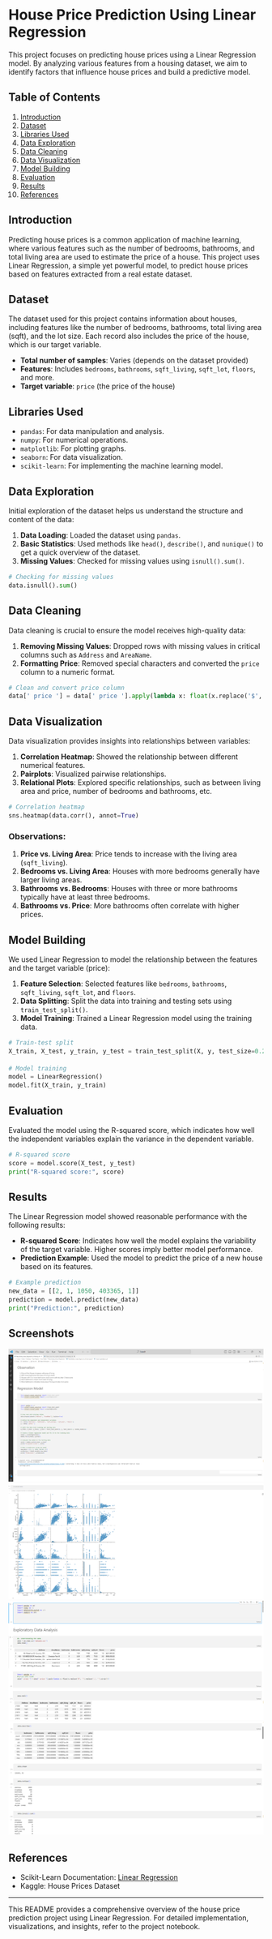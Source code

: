 # House Price Prediction Using Linear Regression

This project focuses on predicting house prices using a Linear Regression model. By analyzing various features from a housing dataset, we aim to identify factors that influence house prices and build a predictive model.

## Table of Contents

1. [Introduction](#introduction)
2. [Dataset](#dataset)
3. [Libraries Used](#libraries-used)
4. [Data Exploration](#data-exploration)
5. [Data Cleaning](#data-cleaning)
6. [Data Visualization](#data-visualization)
7. [Model Building](#model-building)
8. [Evaluation](#evaluation)
9. [Results](#results)
10. [References](#references)

## Introduction

Predicting house prices is a common application of machine learning, where various features such as the number of bedrooms, bathrooms, and total living area are used to estimate the price of a house. This project uses Linear Regression, a simple yet powerful model, to predict house prices based on features extracted from a real estate dataset.

## Dataset

The dataset used for this project contains information about houses, including features like the number of bedrooms, bathrooms, total living area (sqft), and the lot size. Each record also includes the price of the house, which is our target variable.

- **Total number of samples**: Varies (depends on the dataset provided)
- **Features**: Includes `bedrooms`, `bathrooms`, `sqft_living`, `sqft_lot`, `floors`, and more.
- **Target variable**: `price` (the price of the house)

## Libraries Used

- `pandas`: For data manipulation and analysis.
- `numpy`: For numerical operations.
- `matplotlib`: For plotting graphs.
- `seaborn`: For data visualization.
- `scikit-learn`: For implementing the machine learning model.

## Data Exploration

Initial exploration of the dataset helps us understand the structure and content of the data:

1. **Data Loading**: Loaded the dataset using `pandas`.
2. **Basic Statistics**: Used methods like `head()`, `describe()`, and `nunique()` to get a quick overview of the dataset.
3. **Missing Values**: Checked for missing values using `isnull().sum()`.

```python
# Checking for missing values
data.isnull().sum()
```

## Data Cleaning

Data cleaning is crucial to ensure the model receives high-quality data:

1. **Removing Missing Values**: Dropped rows with missing values in critical columns such as `Address` and `AreaName`.
2. **Formatting Price**: Removed special characters and converted the `price` column to a numeric format.

```python
# Clean and convert price column
data[' price '] = data[' price '].apply(lambda x: float(x.replace('$', '').replace(',', '').strip()))
```

## Data Visualization

Data visualization provides insights into relationships between variables:

1. **Correlation Heatmap**: Showed the relationship between different numerical features.
2. **Pairplots**: Visualized pairwise relationships.
3. **Relational Plots**: Explored specific relationships, such as between living area and price, number of bedrooms and bathrooms, etc.

```python
# Correlation heatmap
sns.heatmap(data.corr(), annot=True)
```

### Observations:

1. **Price vs. Living Area**: Price tends to increase with the living area (`sqft_living`).
2. **Bedrooms vs. Living Area**: Houses with more bedrooms generally have larger living areas.
3. **Bathrooms vs. Bedrooms**: Houses with three or more bathrooms typically have at least three bedrooms.
4. **Bathrooms vs. Price**: More bathrooms often correlate with higher prices.

## Model Building

We used Linear Regression to model the relationship between the features and the target variable (price):

1. **Feature Selection**: Selected features like `bedrooms`, `bathrooms`, `sqft_living`, `sqft_lot`, and `floors`.
2. **Data Splitting**: Split the data into training and testing sets using `train_test_split()`.
3. **Model Training**: Trained a Linear Regression model using the training data.

```python
# Train-test split
X_train, X_test, y_train, y_test = train_test_split(X, y, test_size=0.2, random_state=42)

# Model training
model = LinearRegression()
model.fit(X_train, y_train)
```

## Evaluation

Evaluated the model using the R-squared score, which indicates how well the independent variables explain the variance in the dependent variable.

```python
# R-squared score
score = model.score(X_test, y_test)
print("R-squared score:", score)
```

## Results

The Linear Regression model showed reasonable performance with the following results:

- **R-squared Score**: Indicates how well the model explains the variability of the target variable. Higher scores imply better model performance.
- **Prediction Example**: Used the model to predict the price of a new house based on its features.

```python
# Example prediction
new_data = [[2, 1, 1050, 403365, 1]]
prediction = model.predict(new_data)
print("Prediction:", prediction)
```
## Screenshots
![Code Screenshots](Screenshots/Screenshot1.png)
![Code Screenshots](Screenshots/Screenshot2.png)
![Code Screenshots](Screenshots/Screenshot3.png)
![Code Screenshots](Screenshots/Screenshot4.png)

## References

- Scikit-Learn Documentation: [Linear Regression](https://scikit-learn.org/stable/modules/generated/sklearn.linear_model.LinearRegression.html)
- Kaggle: House Prices Dataset

---

This README provides a comprehensive overview of the house price prediction project using Linear Regression. For detailed implementation, visualizations, and insights, refer to the project notebook.
